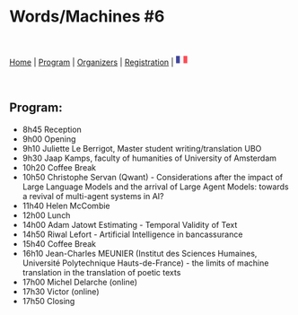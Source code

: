 # Words/Machines #6

<br>


[Home](index) | [Program](program) | [Organizers](orga) | [Registration](registration) | [<img src="FR.png" width="20">](../fr/orga)

<br>

## Program:

- 8h45 Reception
- 9h00 Opening
- 9h10 Juliette Le Berrigot, Master student writing/translation UBO
- 9h30 Jaap Kamps, faculty of humanities of University of Amsterdam
- 10h20 Coffee Break
- 10h50 Christophe Servan (Qwant) - Considerations after the impact of Large Language Models and the arrival of Large Agent Models: towards a revival of multi-agent systems in AI?
- 11h40 Helen McCombie
- 12h00 Lunch
- 14h00 Adam Jatowt Estimating - Temporal Validity of Text
- 14h50 Riwal Lefort - Artificial Intelligence in bancassurance
- 15h40 Coffee Break
- 16h10 Jean-Charles MEUNIER (Institut des Sciences Humaines, Université Polytechnique Hauts-de-France) - the limits of machine translation in the translation of poetic texts
- 17h00 Michel Delarche (online)
- 17h30 Victor (online)
- 17h50 Closing

